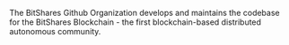 The BitShares Github Organization develops and maintains the codebase for the BitShares Blockchain - the first blockchain-based distributed autonomous community.
